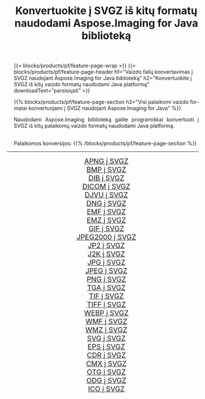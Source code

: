 ﻿---
title: Konvertuokite į SVGZ iš kitų formatų naudodami Aspose.Imaging for Java biblioteką 
weight: 3920
url: /lt/java/conversion/to/svgz/ 
lang: lt
langdirlevel: 2
locales: zh-hans,ja,it,ru,de,es,fr,nl,id,lt,pl,pt,vi,tr,ko,zh-hant,ar,hi,th,sv,cs,uk,he
description: Naudodami Aspose.Imaging galite konvertuoti į SVGZ iš kitų formatų naudodami Java
---

{{< blocks/products/pf/feature-page-wrap >}}
{{< blocks/products/pf/feature-page-header h1="Vaizdo failų konvertavimas į SVGZ naudojant Aspose.Imaging for Java biblioteką" h2="Konvertuokite į SVGZ iš kitų vaizdo formatų naudodami Java platformą" downloadText="parsisiųsti" >}}


{{% blocks/products/pf/feature-page-section  h2="Visi palaikomi vaizdo formatai konvertuojami į SVGZ naudojant Aspose.Imaging for Java" %}}
<p align=justify>Naudodami Aspose.Imaging biblioteką galite programiškai konvertuoti į SVGZ iš kitų palaikomų vaizdo formatų naudodami Java platformą.</p>
<br/>
Palaikomos konversijos:
{{% /blocks/products/pf/feature-page-section %}}
<div class="container-fluid productfamilypage bg-gray">
    <div class="convertypes bg-gray agp-content section">
        <div class="container">
		<hr style="margin-left:-20px;"/>
		<div class="row other-converters" style="gap: 10px;font-size: 19px;text-align:center;">
		    <div class='col-md-2 other-converter remove-lp remove-rp'><a href="/imaging/lt/java/conversion/apng-to-svgz/" style="padding:15px;">APNG į SVGZ</a></div>
<div class='col-md-2 other-converter remove-lp remove-rp'><a href="/imaging/lt/java/conversion/bmp-to-svgz/" style="padding:15px;">BMP į SVGZ</a></div>
<div class='col-md-2 other-converter remove-lp remove-rp'><a href="/imaging/lt/java/conversion/dib-to-svgz/" style="padding:15px;">DIB į SVGZ</a></div>
<div class='col-md-2 other-converter remove-lp remove-rp'><a href="/imaging/lt/java/conversion/dicom-to-svgz/" style="padding:15px;">DICOM į SVGZ</a></div>
<div class='col-md-2 other-converter remove-lp remove-rp'><a href="/imaging/lt/java/conversion/djvu-to-svgz/" style="padding:15px;">DJVU į SVGZ</a></div>
<div class='col-md-2 other-converter remove-lp remove-rp'><a href="/imaging/lt/java/conversion/dng-to-svgz/" style="padding:15px;">DNG į SVGZ</a></div>
<div class='col-md-2 other-converter remove-lp remove-rp'><a href="/imaging/lt/java/conversion/emf-to-svgz/" style="padding:15px;">EMF į SVGZ</a></div>
<div class='col-md-2 other-converter remove-lp remove-rp'><a href="/imaging/lt/java/conversion/emz-to-svgz/" style="padding:15px;">EMZ į SVGZ</a></div>
<div class='col-md-2 other-converter remove-lp remove-rp'><a href="/imaging/lt/java/conversion/gif-to-svgz/" style="padding:15px;">GIF į SVGZ</a></div>
<div class='col-md-2 other-converter remove-lp remove-rp'><a href="/imaging/lt/java/conversion/jpeg2000-to-svgz/" style="padding:15px;">JPEG2000 į SVGZ</a></div>
<div class='col-md-2 other-converter remove-lp remove-rp'><a href="/imaging/lt/java/conversion/jp2-to-svgz/" style="padding:15px;">JP2 į SVGZ</a></div>
<div class='col-md-2 other-converter remove-lp remove-rp'><a href="/imaging/lt/java/conversion/j2k-to-svgz/" style="padding:15px;">J2K į SVGZ</a></div>
<div class='col-md-2 other-converter remove-lp remove-rp'><a href="/imaging/lt/java/conversion/jpg-to-svgz/" style="padding:15px;">JPG į SVGZ</a></div>
<div class='col-md-2 other-converter remove-lp remove-rp'><a href="/imaging/lt/java/conversion/jpeg-to-svgz/" style="padding:15px;">JPEG į SVGZ</a></div>
<div class='col-md-2 other-converter remove-lp remove-rp'><a href="/imaging/lt/java/conversion/png-to-svgz/" style="padding:15px;">PNG į SVGZ</a></div>
<div class='col-md-2 other-converter remove-lp remove-rp'><a href="/imaging/lt/java/conversion/tga-to-svgz/" style="padding:15px;">TGA į SVGZ</a></div>
<div class='col-md-2 other-converter remove-lp remove-rp'><a href="/imaging/lt/java/conversion/tif-to-svgz/" style="padding:15px;">TIF į SVGZ</a></div>
<div class='col-md-2 other-converter remove-lp remove-rp'><a href="/imaging/lt/java/conversion/tiff-to-svgz/" style="padding:15px;">TIFF į SVGZ</a></div>
<div class='col-md-2 other-converter remove-lp remove-rp'><a href="/imaging/lt/java/conversion/webp-to-svgz/" style="padding:15px;">WEBP į SVGZ</a></div>
<div class='col-md-2 other-converter remove-lp remove-rp'><a href="/imaging/lt/java/conversion/wmf-to-svgz/" style="padding:15px;">WMF į SVGZ</a></div>
<div class='col-md-2 other-converter remove-lp remove-rp'><a href="/imaging/lt/java/conversion/wmz-to-svgz/" style="padding:15px;">WMZ į SVGZ</a></div>
<div class='col-md-2 other-converter remove-lp remove-rp'><a href="/imaging/lt/java/conversion/svg-to-svgz/" style="padding:15px;">SVG į SVGZ</a></div>
<div class='col-md-2 other-converter remove-lp remove-rp'><a href="/imaging/lt/java/conversion/eps-to-svgz/" style="padding:15px;">EPS į SVGZ</a></div>
<div class='col-md-2 other-converter remove-lp remove-rp'><a href="/imaging/lt/java/conversion/cdr-to-svgz/" style="padding:15px;">CDR į SVGZ</a></div>
<div class='col-md-2 other-converter remove-lp remove-rp'><a href="/imaging/lt/java/conversion/cmx-to-svgz/" style="padding:15px;">CMX į SVGZ</a></div>
<div class='col-md-2 other-converter remove-lp remove-rp'><a href="/imaging/lt/java/conversion/otg-to-svgz/" style="padding:15px;">OTG į SVGZ</a></div>
<div class='col-md-2 other-converter remove-lp remove-rp'><a href="/imaging/lt/java/conversion/odg-to-svgz/" style="padding:15px;">ODG į SVGZ</a></div>
<div class='col-md-2 other-converter remove-lp remove-rp'><a href="/imaging/lt/java/conversion/ico-to-svgz/" style="padding:15px;">ICO į SVGZ</a></div>
                </div>
        </div>
    </div>
</div>
<br/>

